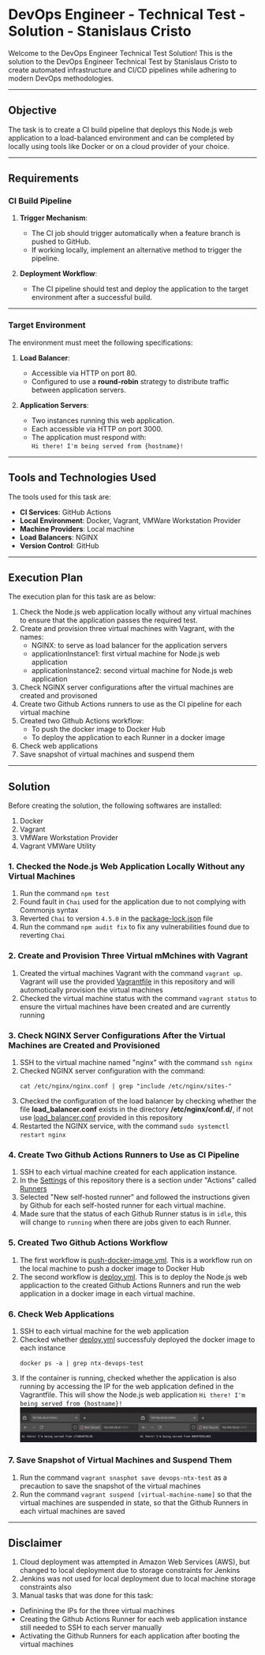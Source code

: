 # DevOps Engineer - Technical Test - Solution - Stanislaus Cristo

Welcome to the DevOps Engineer Technical Test Solution! 
This is the solution to the DevOps Engineer Technical Test by Stanislaus Cristo to create automated infrastructure and CI/CD pipelines while adhering to modern DevOps methodologies.

---

## Objective

The task is to create a CI build pipeline that deploys this Node.js web application to a load-balanced environment and can be completed by locally using tools like Docker or on a cloud provider of your choice.

---

## Requirements

### CI Build Pipeline

1. **Trigger Mechanism**:  
   - The CI job should trigger automatically when a feature branch is pushed to GitHub.  
   - If working locally, implement an alternative method to trigger the pipeline.

2. **Deployment Workflow**:  
   - The CI pipeline should test and deploy the application to the target environment after a successful build.

---

### Target Environment

The environment must meet the following specifications:

1. **Load Balancer**:
   - Accessible via HTTP on port 80.
   - Configured to use a **round-robin** strategy to distribute traffic between application servers.

2. **Application Servers**:
   - Two instances running this web application.
   - Each accessible via HTTP on port 3000.
   - The application must respond with:  
     `Hi there! I'm being served from {hostname}!`

---

## Tools and Technologies Used

The tools used for this task are:

- **CI Services**: GitHub Actions
- **Local Environment**: Docker, Vagrant, VMWare Workstation Provider
- **Machine Providers**: Local machine
- **Load Balancers**: NGINX
- **Version Control**: GitHub

---

## Execution Plan
The execution plan for this task are as below:
1. Check the Node.js web application locally without any virtual machines to ensure that the application passes the required test.
2. Create and provision three virtual machines with Vagrant, with the names:
   - NGINX: to serve as load balancer for the application servers
   - applicationInstance1: first virtual machine for Node.js web application
   - applicationInstance2: second virtual machine for Node.js web application
3. Check NGINX server configurations after the virtual machines are created and provisoned
4. Create two Github Actions runners to use as the CI pipeline for each virtual machine
5. Created two Github Actions workflow:
   - To push the docker image to Docker Hub
   - To deploy the application to each Runner in a docker image
6. Check web applications
7. Save snapshot of virtual machines and suspend them

---

## Solution

Before creating the solution, the following softwares are installed:
1. Docker
2. Vagrant
3. VMWare Workstation Provider
4. Vagrant VMWare Utility

### 1. Checked the Node.js Web Application Locally Without any Virtual Machines
1. Run the command `npm test`
2. Found fault in `Chai` used for the application due to not complying with Commonjs syntax
3. Reverted `Chai` to version `4.5.0` in the [package-lock.json](package-lock.json) file
4. Run the command `npm audit fix` to fix any vulnerabilities found due to reverting `Chai`
   
### 2. Create and Provision Three Virtual mMchines with Vagrant
1. Created the virtual machines Vagrant with the command `vagrant up`. Vagrant will use the provided [Vagrantfile](Vagrantfile) in this repository and will automotically provision the virtual machines
2. Checked the virtual machine status with the command `vagrant status` to ensure the virtual machines have been created and are currently running

### 3. Check NGINX Server Configurations After the Virtual Machines are Created and Provisioned
1. SSH to the virtual machine named "nginx" with the command `ssh nginx`
2. Checked NGINX server configuration with the command:
   ```
   cat /etc/nginx/nginx.conf | grep "include /etc/nginx/sites-"
   ```
3. Checked the configuration of the load balancer by checking whether the file **load_balancer.conf** exists in the directory **/etc/nginx/conf.d/**, if not use [load_balancer.conf](load_balancer.conf) provided in this repository
4. Restarted the NGINX service, with the command `sudo systemctl restart nginx`

### 4. Create Two Github Actions Runners to Use as CI Pipeline
1. SSH to each virtual machine created for each application instance.
2. In the [Settings](https://github.com/stacristo/ntx-devops-test/settings) of this repository there is a section under "Actions" called [Runners](https://github.com/stacristo/ntx-devops-test/settings/actions/runners)
3. Selected "New self-hosted runner" and followed the instructions given by Github for each self-hosted runner for each virtual machine.
4. Made sure that the status of each Github Runner status is in `idle`, this will change to `running` when there are jobs given to each Runner.

### 5. Created Two Github Actions Workflow
1. The first workflow is [push-docker-image.yml](.github/workflows/push-docker-image.yml). This is a workflow run on the local machine to push a docker image to Docker Hub
2. The second workflow is [deploy.yml](.github/workflows/deploy.yml). This is to deploy the Node.js web applicaction to the created Github Actions Runners and run the web application in a docker image in each virtual machine.

### 6. Check Web Applications
1. SSH to each virtual machine for the web application
2. Checked whether [deploy.yml](.github/workflows/deploy.yml) successfuly deployed the docker image to each instance
   ```
   docker ps -a | grep ntx-devops-test
   ```
3. If the container is running, checked whether the application is also running by accessing the IP for the web application defined in the Vagrantfile. This will show the Node.js web application `Hi there! I'm being served from {hostname}!`
   ![screenshot of deployment result](assets/images/applicationInstances.png)

### 7. Save Snapshot of Virtual Machines and Suspend Them
1. Run the command `vagrant snasphot save devops-ntx-test` as a precaution to save the snapshot of the virtual machines
2. Run the command `vagrant suspend [virtual-machine-name]` so that the virtual machines are suspended in state, so that the Github Runners in each virtual machines are saved
 
---

## Disclaimer
1. Cloud deployment was attempted in Amazon Web Services (AWS), but changed to local deployment due to storage constraints for Jenkins
2. Jenkins was not used for local deployment due to local machine storage constraints also
3. Manual tasks that was done for this task:
  - Definining the IPs for the three virtual machines
  - Creating the Github Actions Runner for each web application instance still needed to SSH to each server manually
  - Activating the Github Runners for each application after booting the virtual machines
